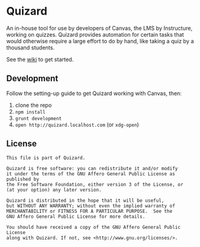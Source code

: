 # Quizard

An in-house tool for use by developers of Canvas, the LMS by Instructure,
working on quizzes. Quizard provides automation for certain tasks that would
otherwise require a large effort to do by hand, like taking a quiz by a thousand
students.

See the [wiki](https://github.com/amireh/quizard/wiki) to get started.

## Development

Follow the setting-up guide to get Quizard working with Canvas, then:

1. clone the repo
2. `npm install`
3. `grunt development`
4. `open http://quizard.localhost.com` (or `xdg-open`)

## License

```text
This file is part of Quizard.

Quizard is free software: you can redistribute it and/or modify
it under the terms of the GNU Affero General Public License as published by
the Free Software Foundation, either version 3 of the License, or
(at your option) any later version.

Quizard is distributed in the hope that it will be useful,
but WITHOUT ANY WARRANTY; without even the implied warranty of
MERCHANTABILITY or FITNESS FOR A PARTICULAR PURPOSE.  See the
GNU Affero General Public License for more details.

You should have received a copy of the GNU Affero General Public License
along with Quizard. If not, see <http://www.gnu.org/licenses/>.
```